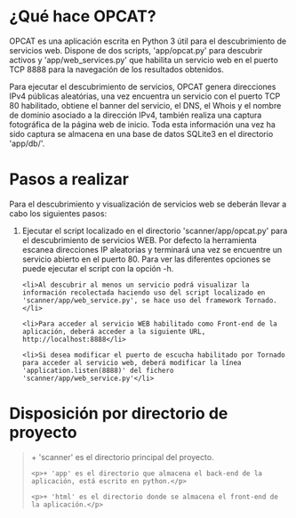 <h1>¿Qué hace OPCAT?</h1>

<p>OPCAT es una aplicación escrita en Python 3 útil para el descubrimiento de servicios web. Dispone de dos scripts, 'app/opcat.py' para descubrir activos y 'app/web_services.py' que habilita un servicio web en el puerto TCP 8888 para la navegación de los resultados obtenidos.</p>
<p>Para ejecutar el descubrimiento de servicios, OPCAT genera direcciones IPv4 públicas aleatórias, una vez encuentra un servicio con el puerto TCP 80 habilitado, obtiene el banner del servicio, el DNS, el Whois y el nombre de dominio asociado a la dirección IPv4, también realiza una captura fotográfica de la página web de inicio. Toda esta información una vez ha sido captura se almacena en una base de datos SQLite3 en el directorio 'app/db/'.</p>


<h1>Pasos a realizar</h1>

<p>Para el descubrimiento y visualización de servicios web se deberán llevar a cabo los siguientes pasos:</p>
<ol>
	<li>Ejecutar el script localizado en el directorio 'scanner/app/opcat.py' para el descubrimiento de servicios WEB. Por defecto la herramienta escanea direcciones IP aleatorias y terminará una vez se encuentre un servicio abierto en el puerto 80. Para ver las diferentes opciones se puede ejecutar el script con la opción -h.</li>

	<li>Al descubrir al menos un servicio podrá visualizar la información recolectada haciendo uso del script localizado en 'scanner/app/web_service.py', se hace uso del framework Tornado.</li>

	<li>Para acceder al servicio WEB habilitado como Front-end de la aplicación, deberá acceder a la siguiente URL, http://localhost:8888</li>

	<li>Si desea modificar el puerto de escucha habilitado por Tornado para acceder al servicio web, deberá modificar la línea 'application.listen(8888)' del fichero 'scanner/app/web_service.py'</li>
</ol>
	
<h1>Disposición por directorio de proyecto</h1>
<blockquote>
	<p>+ 'scanner' es el directorio principal del proyecto.</p>
	
	<p>+ 'app' es el directorio que almacena el back-end de la aplicación, está escrito en python.</p>
	
	<p>+ 'html' es el directorio donde se almacena el front-end de la aplicación.</p>
</blockquote>
